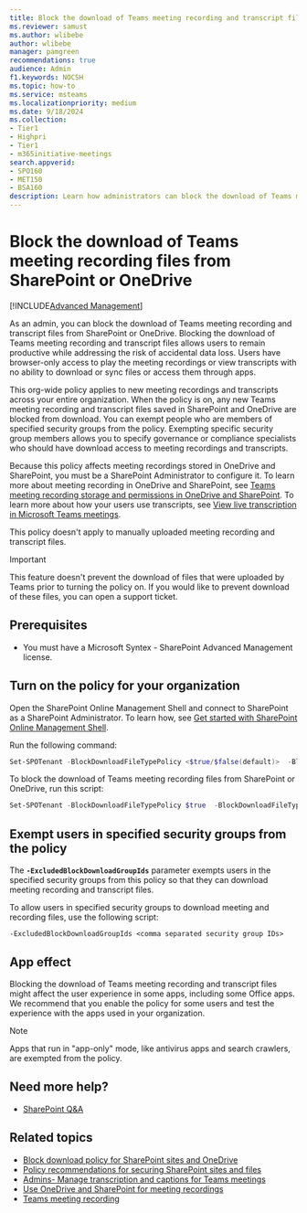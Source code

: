 ```yaml
---
title: Block the download of Teams meeting recording and transcript files from SharePoint or OneDrive 
ms.reviewer: samust
ms.author: wlibebe
author: wlibebe
manager: pamgreen
recommendations: true
audience: Admin
f1.keywords: NOCSH
ms.topic: how-to
ms.service: msteams
ms.localizationpriority: medium
ms.date: 9/18/2024
ms.collection:
- Tier1
- Highpri
- Tier1
- m365initiative-meetings
search.appverid:
- SPO160
- MET150
- BSA160
description: Learn how administrators can block the download of Teams meeting recording and transcript files from SharePoint and OneDrive.
---
```


# Block the download of Teams meeting recording files from SharePoint or OneDrive

[!INCLUDE[Advanced Management](includes/advanced-management.md)]

As an admin, you can block the download of Teams meeting recording and transcript files from SharePoint or OneDrive. Blocking the download of Teams meeting recording and transcript files allows users to remain productive while addressing the risk of accidental data loss. Users have browser-only access to play the meeting recordings or view transcripts with no ability to download or sync files or access them through apps.

This org-wide policy applies to new meeting recordings and transcripts across your entire organization. When the policy is on, any new Teams meeting recording and transcript files saved in SharePoint and OneDrive are blocked from download. You can exempt people who are members of specified security groups from the policy. Exempting specific security group members allows you to specify governance or compliance specialists who should have download access to meeting recordings and transcripts.

Because this policy affects meeting recordings stored in OneDrive and SharePoint, you must be a SharePoint Administrator to configure it. To learn more about meeting recording in OneDrive and SharePoint, see [Teams meeting recording storage and permissions in OneDrive and SharePoint](tmr-meeting-recording-change.md). To learn more about how your users use transcripts, see [View live transcription in Microsoft Teams meetings](https://support.microsoft.com/office/view-live-transcription-in-microsoft-teams-meetings-dc1a8f23-2e20-4684-885e-2152e06a4a8b).

This policy doesn't apply to manually uploaded meeting recording and transcript files.  

> [!IMPORTANT]
> This feature doesn't prevent the download of files that were uploaded by Teams prior to turning the policy on. If you would like to prevent download of these files, you can open a support ticket.

## Prerequisites

- You must have a Microsoft Syntex - SharePoint Advanced Management license.

## Turn on the policy for your organization

Open the SharePoint Online Management Shell and connect to SharePoint as a SharePoint Administrator. To learn how, see [Get started with SharePoint Online Management Shell](/powershell/sharepoint/sharepoint-online/connect-sharepoint-online).

Run the following command:

```PowerShell
Set-SPOTenant -BlockDownloadFileTypePolicy <$true/$false(default)>  -BlockDownloadFileTypeIds  TeamsMeetingRecording
```

To block the download of Teams meeting recording files from SharePoint or OneDrive, run this script:

```PowerShell
Set-SPOTenant -BlockDownloadFileTypePolicy $true  -BlockDownloadFileTypeIds TeamsMeetingRecording
```

## Exempt users in specified security groups from the policy

The **`-ExcludedBlockDownloadGroupIds`** parameter exempts users in the specified security groups from this policy so that they can download meeting recording and transcript files.

To allow users in specified security groups to download meeting and recording files, use the following script:

`-ExcludedBlockDownloadGroupIds <comma separated security group IDs>`

## App effect

Blocking the download of Teams meeting recording and transcript files might affect the user experience in some apps, including some Office apps. We recommend that you enable the policy for some users and test the experience with the apps used in your organization.

> [!NOTE]
> Apps that run in "app-only" mode, like antivirus apps and search crawlers, are exempted from the policy.

## Need more help?

- [SharePoint Q&A](/answers/topics/office-sharepoint-online.html)

## Related topics

- [Block download policy for SharePoint sites and OneDrive](/sharepoint/block-download-from-sites)
- [Policy recommendations for securing SharePoint sites and files](/microsoft-365/enterprise/sharepoint-file-access-policies)
- [Admins- Manage transcription and captions for Teams meetings](meeting-transcription-captions.md)
- [Use OneDrive and SharePoint for meeting recordings](tmr-meeting-recording-change.md)
- [Teams meeting recording](meeting-recording.md)
